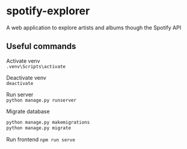 # spotify-explorer
A web application to explore artists and albums though the Spotify API

## Useful commands
Activate venv  
`.venv\Scripts\activate`

Deactivate venv  
`deactivate`

Run server  
`python manage.py runserver`

Migrate database  
```bash
python manage.py makemigrations
python manage.py migrate
```

Run frontend
`npm run serve`